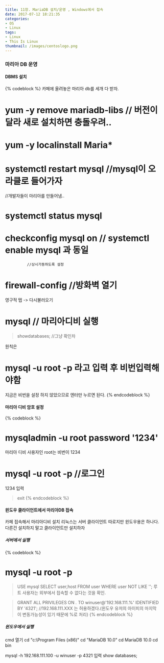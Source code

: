 ```yaml
---
title: 11장. MariaDB 설치/운영 , Windows에서 접속
date: 2017-07-12 18:21:35
categories:
- OS
- Linux
tags:
- Linux
- This Is Linux
thumbnail: /images/centoslogo.png
---
```

### 마리아 DB 운영
#### DBMS 설치
{% codeblock %}
카페에 올려놓은 마리아 db를 세개 다 받자.
# yum -y remove mariadb-libs    // 버전이 달라 새로 설치하면 충돌우려..

# yum -y localinstall Maria*
# systemctl restart mysql //mysql이 오라클로 들어가자
  //개발자들이 마리아를 만들어냄..  

# systemctl status mysql
# checkconfig mysql on  // systemctl enable mysql 과 동일
              //상시가동하도록 설정

# firewall-config   //방화벽 열기
영구적 탭 -> 다시불러오기
# mysql   // 마리아디비 실행
> showdatabases;    //그냥 확인차

원칙은
# mysql -u root -p 라고 입력 후 비번입력해야함
지금은 비번을 설정 하지 않았으므로 엔터만 누르면 된다.
{% endcodeblock %}
#### 마리아 디비 암호 설정
{% codeblock %}
# mysqladmin -u root password '1234'
마리아 디비 사용자인 root는 비번이 1234

# mysql -u root -p //로그인
1234 입력
>exit
{% endcodeblock %}

#### 윈도우 클라이언트에서 마리아DB 접속
카페 접속해서 마리아디비 설치
리눅스는 서버 클라이언트 따로지만 윈도우용은 하나다.
다른건 설치하지 말고 클라이언트만 설치하자

##### 서버에서 실행
{% codeblock %}
# mysql -u root -p
> USE mysql
>SELECT user,host FROM user WHERE user NOT LIKE '';
루트 사용자는 외부에서 접속할 수 없다는 것을 확인.

>GRANT ALL PRIVILEGES ON *.* TO winuser@'192.168.111.%' IDENTIFIED BY '4321';
    //192.168.111.XXX 는 허용하겠다.(윈도우 유저의 아이피의 마지막이 변동가능성이 있기 때문에 %로 처리)
{% endcodeblock %}

##### 윈도우에서 실행
cmd 열기
cd "c:\Program Files (x86)"
cd "MariaDB 10.0"
cd MariaDB 10.0
cd bin

mysql -h 192.168.111.100 -u winuser -p
4321 입력
show databases;
